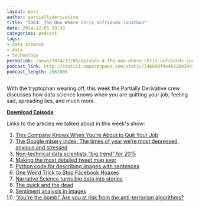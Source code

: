 ```yaml
---
layout: post
author: partiallyderivative
title: "S1E4: The One Where Chris Unfriends Jonathon"
date: 2014-12-05 19:38
categories: podcast
tags:
- data science
- data
- technology
permalink: /news/2014/12/05/episode-4-the-one-where-chris-unfriends-jonathon
podcast_link: http://static1.squarespace.com/static/546690f9e4b02b939d34b2b1/546691b4e4b01fdff0c848ac/54820922e4b0f94e712e4447/1417808162551/Partially_Derivative_Episode_4_2.mp3
podcast_length: 2061000
---
```


With the tryptophan wearing off, this week the Partially Derivative crew
discusses how data science knows when you are quitting your job, feeling
sad, spreading lies, and much more.

[**Download Episode**](http://static1.squarespace.com/static/546690f9e4b02b939d34b2b1/546691b4e4b01fdff0c848ac/54820922e4b0f94e712e4447/1417808162551/Partially_Derivative_Episode_4_2.mp3)

Links to the articles we talked about in this week's show:

1.  [This Company Knows When You’re About to Quit Your
Job](http://www.slate.com/blogs/business_insider/2014/11/26/workday_hr_technology_company_uses_statistics_to_predict_when_employees.html)
2.  [The Google misery index: The times of year we’re most depressed,
anxious and
stressed](http://www.washingtonpost.com/blogs/wonkblog/wp/2014/12/03/the-google-misery-index-the-times-of-year-were-most-depressed-anxious-and-stressed/)
3.  [Non-technical data scientists “big trend” for
2015](http://www.kdnuggets.com/2014/11/big-data-top-trends-2015.html)
4.  [Making the most detailed tweet map
ever](https://www.mapbox.com/blog/twitter-map-every-tweet/)
5.  [Python code for describing images with
sentences](https://github.com/karpathy/neuraltalk)
6.  [One Weird Trick to Stop Facebook
Hoaxes](http://www.slate.com/articles/technology/technology/2014/12/facebook_copyright_notice_hoax_how_algorithms_could_stop_misinformation.html)
7.  [Narrative Science turns big data into
stories](http://venturebeat.com/2014/11/28/narrative-science-funding/)
8.  [The quick and the
dead](http://www.economist.com/blogs/graphicdetail/2014/12/new-data-visualisations)
9.  [Sentiment analysis in
images](http://www.technologyreview.com/view/533061/neural-network-rates-images-for-happiness-levels/)
10. ['You're the bomb!' Are you at risk from the anti-terrorism
algorithms?](http://www.theguardian.com/uk-news/2014/dec/02/youre-the-bomb-are-you-at-risk-from-anti-terrorism-algorithms-automated-tracking-innocent-people?CMP=share_btn_tw)

